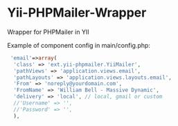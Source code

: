 Yii-PHPMailer-Wrapper
=====================

Wrapper for PHPMailer in YII

Example of component config in main/config.php:
```php
 'email'=>array(
  'class' => 'ext.yii-phpmailer.YiiMailer',
  'pathViews' => 'application.views.email',
  'pathLayouts' => 'application.views.layouts.email',
  'From' => 'noreply@yourdomain.com',
  'FromName' => 'William Bell - Massive Dynamic',
  'delivery' => 'local', // local, gmail or custom
  //'Username' => '',
  //'Password' => '',
  ),
```